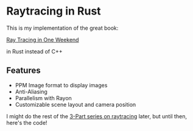 # Raytracing in Rust

This is my implementation of the great book:

[Ray Tracing in One Weekend](https://raytracing.github.io/books/RayTracingInOneWeekend.html)

in Rust instead of C++

## Features
- PPM Image format to display images
- Anti-Aliasing
- Parallelism with Rayon
- Customizable scene layout and camera position


I might do the rest of the [3-Part series on raytracing](https://raytracing.github.io) later, but until then, here's the code!